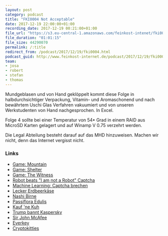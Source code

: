 ```yaml
---
layout: post
category: podcast
title: "FKI0004 Not Acceptable"
date: 2017-12-19 22:00:00+01:00
recording_date: 2017-12-19 00:21:00+01:00
file_url: "https://s3.eu-central-1.amazonaws.com/feinkost-intenet/fki0004.mp3"
file_duration: "01:01:15"
file_size: 44290070
permalink: /:title
redirect_from: /podcast/2017/12/19/fki0004.html
podcast_guid: http://www.feinkost-internet.de/podcast/2017/12/19/fki0004.html
team:
- josa
- robert
- stefan
- thomas
---
```


Mundgeblasen und von Hand geklöppelt kommt diese Folge in halbdurchsichtiger Verpackung, Vitamin- und Aromaschonend und nach bewährtem Uschi Glas Verfahren vakuumiert und von unseren Werkstudenten von Hand nachgesprochen. In Excel.

Folge 4 sollte bei einer Temperatur von 54• Grad in einem RAID aus MicroSD Karten gelagert und auf Winamp V 0.75 verzehrt werden.

Die Legal Abteilung besteht darauf auf das MHD hinzuweisen. Machen wir nicht, denn das Internet vergisst nicht.

### Links

- [Game: Mountain](http://store.steampowered.com/app/313340/Mountain/)
- [Game: Shelter](http://store.steampowered.com/app/244710/Shelter)
- [Game: The Witness](http://store.steampowered.com/app/210970/The_Witness)
- [Robot beats "I am not a Robot" Captcha](https://www.youtube.com/watch?v=fsF7enQY8uI)
- [Machine Learning: Captcha brechen](https://medium.com/@ageitgey/how-to-break-a-captcha-system-in-15-minutes-with-machine-learning-dbebb035a710)
- [Lecker Erdbeerkäse](https://www.youtube.com/watch?v=AyXlAbaBqug)
- [Nashi Birne](https://de.wikipedia.org/wiki/Nashi-Birne)
- [Passiflora Edulis](https://de.wikipedia.org/wiki/Passiflora_edulis)
- [Kauf 'ne Kuh](http://kaufnekuh.de)
- [Trump bannt Kaspersky](https://www.wired.de/collection/life/trump-verbietet-kaspersky-software)
- [Sir John McAfee](https://de.wikipedia.org/wiki/John_McAfee)
- [Everkey](https://everykey.com/)
- [Cryptokitties](https://www.golem.de/news/cryptokitties-mein-leben-als-kryptokatzenzuechter-1712-131588.html)
